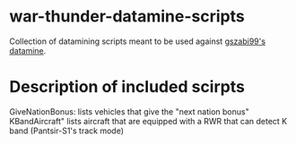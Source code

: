 # war-thunder-datamine-scripts

Collection of datamining scripts meant to be used against [gszabi99's datamine](https://github.com/gszabi99/War-Thunder-Datamine).


# Description of included scirpts
GiveNationBonus: lists vehicles that give the "next nation bonus"
KBandAircraft" lists aircraft that are equipped with a RWR that can detect K band (Pantsir-S1's track mode) 